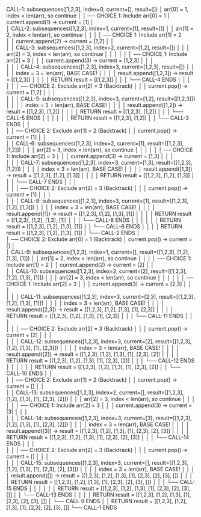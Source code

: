CALL-1: subsequences([1,2,3], index=0, current=[], result=[])
│ arr[0] = 1, index < len(arr), so continue
│ 
│ ── CHOICE 1: Include arr[0] = 1
│    current.append(1) → current = [1]
│    
│    CALL-2: subsequences([1,2,3], index=1, current=[1], result=[])
│    │ arr[1] = 2, index < len(arr), so continue
│    │
│    │ ── CHOICE 1: Include arr[1] = 2  
│    │    current.append(2) → current = [1,2]
│    │    
│    │    CALL-3: subsequences([1,2,3], index=2, current=[1,2], result=[])
│    │    │ arr[2] = 3, index < len(arr), so continue
│    │    │
│    │    │ ── CHOICE 1: Include arr[2] = 3
│    │    │    current.append(3) → current = [1,2,3]
│    │    │    
│    │    │    CALL-4: subsequences([1,2,3], index=3, current=[1,2,3], result=[])
│    │    │    │ index = 3 = len(arr), BASE CASE!
│    │    │    │ result.append([1,2,3]) → result = [[1,2,3]]
│    │    │    │ RETURN result = [[1,2,3]]
│    │    │    └── CALL-4 ENDS
│    │    │    
│    │    │ ── CHOICE 2: Exclude arr[2] = 3 (Backtrack)
│    │    │    current.pop() → current = [1,2]
│    │    │    
│    │    │    CALL-5: subsequences([1,2,3], index=3, current=[1,2], result=[[1,2,3]])
│    │    │    │ index = 3 = len(arr), BASE CASE!
│    │    │    │ result.append([1,2]) → result = [[1,2,3], [1,2]]
│    │    │    │ RETURN result = [[1,2,3], [1,2]]
│    │    │    └── CALL-5 ENDS
│    │    │
│    │    │ RETURN result = [[1,2,3], [1,2]]
│    │    └── CALL-3 ENDS
│    │    
│    │ ── CHOICE 2: Exclude arr[1] = 2 (Backtrack)
│    │    current.pop() → current = [1]
│    │    
│    │    CALL-6: subsequences([1,2,3], index=2, current=[1], result=[[1,2,3], [1,2]])
│    │    │ arr[2] = 3, index < len(arr), so continue
│    │    │
│    │    │ ── CHOICE 1: Include arr[2] = 3
│    │    │    current.append(3) → current = [1,3]
│    │    │    
│    │    │    CALL-7: subsequences([1,2,3], index=3, current=[1,3], result=[[1,2,3], [1,2]])
│    │    │    │ index = 3 = len(arr), BASE CASE!
│    │    │    │ result.append([1,3]) → result = [[1,2,3], [1,2], [1,3]]
│    │    │    │ RETURN result = [[1,2,3], [1,2], [1,3]]
│    │    │    └── CALL-7 ENDS
│    │    │    
│    │    │ ── CHOICE 2: Exclude arr[2] = 3 (Backtrack)
│    │    │    current.pop() → current = [1]
│    │    │    
│    │    │    CALL-8: subsequences([1,2,3], index=3, current=[1], result=[[1,2,3], [1,2], [1,3]])
│    │    │    │ index = 3 = len(arr), BASE CASE!
│    │    │    │ result.append([1]) → result = [[1,2,3], [1,2], [1,3], [1]]
│    │    │    │ RETURN result = [[1,2,3], [1,2], [1,3], [1]]
│    │    │    └── CALL-8 ENDS
│    │    │
│    │    │ RETURN result = [[1,2,3], [1,2], [1,3], [1]]
│    │    └── CALL-6 ENDS
│    │
│    │ RETURN result = [[1,2,3], [1,2], [1,3], [1]]
│    └── CALL-2 ENDS
│    
│ ── CHOICE 2: Exclude arr[0] = 1 (Backtrack)
│    current.pop() → current = []
│    
│    CALL-9: subsequences([1,2,3], index=1, current=[], result=[[1,2,3], [1,2], [1,3], [1]])
│    │ arr[1] = 2, index < len(arr), so continue
│    │
│    │ ── CHOICE 1: Include arr[1] = 2
│    │    current.append(2) → current = [2]
│    │    
│    │    CALL-10: subsequences([1,2,3], index=2, current=[2], result=[[1,2,3], [1,2], [1,3], [1]])
│    │    │ arr[2] = 3, index < len(arr), so continue
│    │    │
│    │    │ ── CHOICE 1: Include arr[2] = 3
│    │    │    current.append(3) → current = [2,3]
│    │    │    
│    │    │    CALL-11: subsequences([1,2,3], index=3, current=[2,3], result=[[1,2,3], [1,2], [1,3], [1]])
│    │    │    │ index = 3 = len(arr), BASE CASE!
│    │    │    │ result.append([2,3]) → result = [[1,2,3], [1,2], [1,3], [1], [2,3]]
│    │    │    │ RETURN result = [[1,2,3], [1,2], [1,3], [1], [2,3]]
│    │    │    └── CALL-11 ENDS
│    │    │    
│    │    │ ── CHOICE 2: Exclude arr[2] = 3 (Backtrack)
│    │    │    current.pop() → current = [2]
│    │    │    
│    │    │    CALL-12: subsequences([1,2,3], index=3, current=[2], result=[[1,2,3], [1,2], [1,3], [1], [2,3]])
│    │    │    │ index = 3 = len(arr), BASE CASE!
│    │    │    │ result.append([2]) → result = [[1,2,3], [1,2], [1,3], [1], [2,3], [2]]
│    │    │    │ RETURN result = [[1,2,3], [1,2], [1,3], [1], [2,3], [2]]
│    │    │    └── CALL-12 ENDS
│    │    │
│    │    │ RETURN result = [[1,2,3], [1,2], [1,3], [1], [2,3], [2]]
│    │    └── CALL-10 ENDS
│    │    
│    │ ── CHOICE 2: Exclude arr[1] = 2 (Backtrack)
│    │    current.pop() → current = []
│    │    
│    │    CALL-13: subsequences([1,2,3], index=2, current=[], result=[[1,2,3], [1,2], [1,3], [1], [2,3], [2]])
│    │    │ arr[2] = 3, index < len(arr), so continue
│    │    │
│    │    │ ── CHOICE 1: Include arr[2] = 3
│    │    │    current.append(3) → current = [3]
│    │    │    
│    │    │    CALL-14: subsequences([1,2,3], index=3, current=[3], result=[[1,2,3], [1,2], [1,3], [1], [2,3], [2]])
│    │    │    │ index = 3 = len(arr), BASE CASE!
│    │    │    │ result.append([3]) → result = [[1,2,3], [1,2], [1,3], [1], [2,3], [2], [3]]
│    │    │    │ RETURN result = [[1,2,3], [1,2], [1,3], [1], [2,3], [2], [3]]
│    │    │    └── CALL-14 ENDS
│    │    │    
│    │    │ ── CHOICE 2: Exclude arr[2] = 3 (Backtrack)
│    │    │    current.pop() → current = []
│    │    │    
│    │    │    CALL-15: subsequences([1,2,3], index=3, current=[], result=[[1,2,3], [1,2], [1,3], [1], [2,3], [2], [3]])
│    │    │    │ index = 3 = len(arr), BASE CASE!
│    │    │    │ result.append([]) → result = [[1,2,3], [1,2], [1,3], [1], [2,3], [2], [3], []]
│    │    │    │ RETURN result = [[1,2,3], [1,2], [1,3], [1], [2,3], [2], [3], []]
│    │    │    └── CALL-15 ENDS
│    │    │
│    │    │ RETURN result = [[1,2,3], [1,2], [1,3], [1], [2,3], [2], [3], []]
│    │    └── CALL-13 ENDS
│    │
│    │ RETURN result = [[1,2,3], [1,2], [1,3], [1], [2,3], [2], [3], []]
│    └── CALL-9 ENDS
│
│ RETURN result = [[1,2,3], [1,2], [1,3], [1], [2,3], [2], [3], []]
└── CALL-1 ENDS